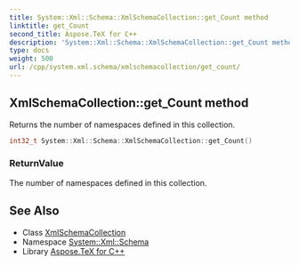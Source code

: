 ```yaml
---
title: System::Xml::Schema::XmlSchemaCollection::get_Count method
linktitle: get_Count
second_title: Aspose.TeX for C++
description: 'System::Xml::Schema::XmlSchemaCollection::get_Count method. Returns the number of namespaces defined in this collection in C++.'
type: docs
weight: 500
url: /cpp/system.xml.schema/xmlschemacollection/get_count/
---
```

## XmlSchemaCollection::get_Count method


Returns the number of namespaces defined in this collection.

```cpp
int32_t System::Xml::Schema::XmlSchemaCollection::get_Count()
```


### ReturnValue

The number of namespaces defined in this collection.

## See Also

* Class [XmlSchemaCollection](../)
* Namespace [System::Xml::Schema](../../)
* Library [Aspose.TeX for C++](../../../)
